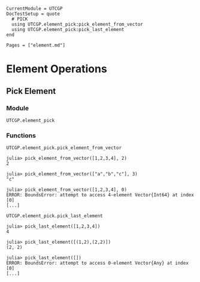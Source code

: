 ```@meta
CurrentModule = UTCGP
DocTestSetup = quote
  # PICK
  using UTCGP.element_pick:pick_element_from_vector
  using UTCGP.element_pick:pick_last_element
end
```

```@contents
Pages = ["element.md"]
```

# Element Operations

## Pick Element

### Module
```@docs
UTCGP.element_pick
```

### Functions

```@docs
UTCGP.element_pick.pick_element_from_vector
```
```jldoctest
julia> pick_element_from_vector([1,2,3,4], 2)
2
```
```jldoctest
julia> pick_element_from_vector(["a","b","c"], 3)
"c"
```
```jldoctest
julia> pick_element_from_vector([1,2,3,4], 0)
ERROR: BoundsError: attempt to access 4-element Vector{Int64} at index [0]
[...]
```

```@docs
UTCGP.element_pick.pick_last_element
```
```jldoctest
julia> pick_last_element([1,2,3,4])
4
```
```jldoctest
julia> pick_last_element([(1,2),(2,2)])
(2, 2)
```
```jldoctest
julia> pick_last_element([])
ERROR: BoundsError: attempt to access 0-element Vector{Any} at index [0]
[...]
```
